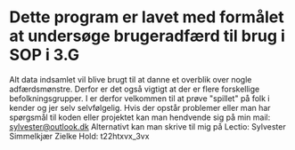 # Dette program er lavet med formålet at undersøge brugeradfærd til brug i SOP i 3.G
Alt data indsamlet vil blive brugt til at danne et overblik over nogle adfærdsmønstre. Derfor er det også vigtigt at der er flere forskellige befolkningsgrupper. I er derfor velkommen til at prøve "spillet" på folk i kender og jer selv selvfølgelig.
Hvis der opstår problemer eller man har spørgsmål til koden eller projektet kan man hendvende sig på min mail: sylvester@outlook.dk
Alternativt kan man skrive til mig på Lectio: Sylvester Simmelkjær Zielke Hold: t22htxvx_3vx
